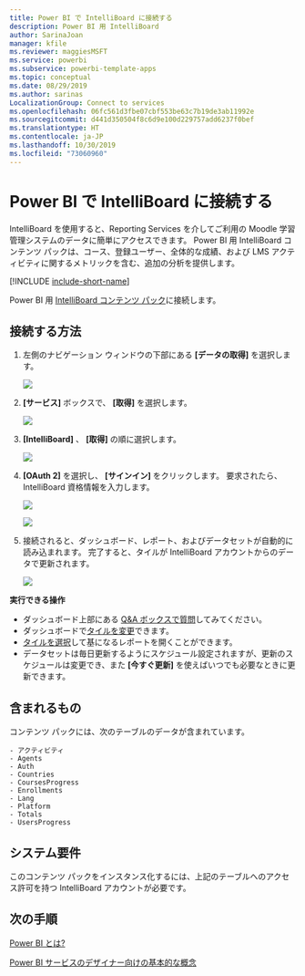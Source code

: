 ```yaml
---
title: Power BI で IntelliBoard に接続する
description: Power BI 用 IntelliBoard
author: SarinaJoan
manager: kfile
ms.reviewer: maggiesMSFT
ms.service: powerbi
ms.subservice: powerbi-template-apps
ms.topic: conceptual
ms.date: 08/29/2019
ms.author: sarinas
LocalizationGroup: Connect to services
ms.openlocfilehash: 06fc561d3fbe07cbf553be63c7b19de3ab11992e
ms.sourcegitcommit: d441d350504f8c6d9e100d229757add6237f0bef
ms.translationtype: HT
ms.contentlocale: ja-JP
ms.lasthandoff: 10/30/2019
ms.locfileid: "73060960"
---
```

# <a name="connect-to-intelliboard-with-power-bi"></a>Power BI で IntelliBoard に接続する
IntelliBoard を使用すると、Reporting Services を介してご利用の Moodle 学習管理システムのデータに簡単にアクセスできます。 Power BI 用 IntelliBoard コンテンツ パックは、コース、登録ユーザー、全体的な成績、および LMS アクティビティに関するメトリックを含む、追加の分析を提供します。

[!INCLUDE [include-short-name](./includes/service-deprecate-content-packs.md)]

Power BI 用 [IntelliBoard コンテンツ パック](https://app.powerbi.com/getdata/services/intelliboard)に接続します。

## <a name="how-to-connect"></a>接続する方法
1. 左側のナビゲーション ウィンドウの下部にある **[データの取得]** を選択します。  
   
    ![](media/service-connect-to-intelliboard/getdata.png)
2. **[サービス]** ボックスで、 **[取得]** を選択します。  
   
    ![](media/service-connect-to-intelliboard/services.png)
3. **[IntelliBoard]** 、 **[取得]** の順に選択します。  
   
    ![](media/service-connect-to-intelliboard/intelliboard.png)
4. **[OAuth 2]** を選択し、 **[サインイン]** をクリックします。 要求されたら、IntelliBoard 資格情報を入力します。
   
    ![](media/service-connect-to-intelliboard/creds.png)
   
    ![](media/service-connect-to-intelliboard/creds2.png)
5. 接続されると、ダッシュボード、レポート、およびデータセットが自動的に読み込まれます。 完了すると、タイルが IntelliBoard アカウントからのデータで更新されます。
   
    ![](media/service-connect-to-intelliboard/dashboard.png)

**実行できる操作**

* ダッシュボード上部にある [Q&A ボックスで質問](consumer/end-user-q-and-a.md)してみてください。
* ダッシュボードで[タイルを変更](service-dashboard-edit-tile.md)できます。
* [タイルを選択](consumer/end-user-tiles.md)して基になるレポートを開くことができます。
* データセットは毎日更新するようにスケジュール設定されますが、更新のスケジュールは変更でき、また **[今すぐ更新]** を使えばいつでも必要なときに更新できます。

## <a name="whats-included"></a>含まれるもの
コンテンツ パックには、次のテーブルのデータが含まれています。  

    - アクティビティ  
    - Agents  
    - Auth  
    - Countries  
    - CoursesProgress  
    - Enrollments
    - Lang  
    - Platform  
    - Totals  
    - UsersProgress    

## <a name="system-requirements"></a>システム要件
このコンテンツ パックをインスタンス化するには、上記のテーブルへのアクセス許可を持つ IntelliBoard アカウントが必要です。

## <a name="next-steps"></a>次の手順
[Power BI とは?](fundamentals/power-bi-overview.md)

[Power BI サービスのデザイナー向けの基本的な概念](service-basic-concepts.md)

